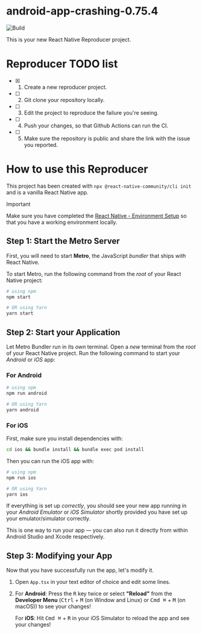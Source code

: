 # android-app-crashing-0.75.4

![Build](https://github.com/zain610/android-app-crashing-0.75.4/workflows/Pre%20Merge%20Checks/badge.svg)

This is your new React Native Reproducer project.

# Reproducer TODO list

- [x] 1. Create a new reproducer project.
- [ ] 2. Git clone your repository locally.
- [ ] 3. Edit the project to reproduce the failure you're seeing.
- [ ] 4. Push your changes, so that Github Actions can run the CI.
- [ ] 5. Make sure the repository is public and share the link with the issue you reported.

# How to use this Reproducer

This project has been created with `npx @react-native-community/cli init` and is a vanilla React Native app.

> [!IMPORTANT]  
> Make sure you have completed the [React Native - Environment Setup](https://reactnative.dev/docs/set-up-your-environment) so that you have a working environment locally.

## Step 1: Start the Metro Server

First, you will need to start **Metro**, the JavaScript _bundler_ that ships _with_ React Native.

To start Metro, run the following command from the _root_ of your React Native project:

```bash
# using npm
npm start

# OR using Yarn
yarn start
```

## Step 2: Start your Application

Let Metro Bundler run in its _own_ terminal. Open a _new_ terminal from the _root_ of your React Native project. Run the following command to start your _Android_ or _iOS_ app:

### For Android

```bash
# using npm
npm run android

# OR using Yarn
yarn android
```

### For iOS

First, make sure you install dependencies with:

```bash
cd ios && bundle install && bundle exec pod install
```

Then you can run the iOS app with:

```bash
# using npm
npm run ios

# OR using Yarn
yarn ios
```

If everything is set up _correctly_, you should see your new app running in your _Android Emulator_ or _iOS Simulator_ shortly provided you have set up your emulator/simulator correctly.

This is one way to run your app — you can also run it directly from within Android Studio and Xcode respectively.

## Step 3: Modifying your App

Now that you have successfully run the app, let's modify it.

1. Open `App.tsx` in your text editor of choice and edit some lines.
2. For **Android**: Press the <kbd>R</kbd> key twice or select **"Reload"** from the **Developer Menu** (<kbd>Ctrl</kbd> + <kbd>M</kbd> (on Window and Linux) or <kbd>Cmd ⌘</kbd> + <kbd>M</kbd> (on macOS)) to see your changes!

   For **iOS**: Hit <kbd>Cmd ⌘</kbd> + <kbd>R</kbd> in your iOS Simulator to reload the app and see your changes!
